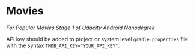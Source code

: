 # Movies

*For Popular Movies Stage 1 of Udacity Android Nanodegree*

API key should be added to project or system level `gradle.properties` file with the syntax `TMDB_API_KEY="YOUR_API_KEY"`.
